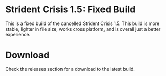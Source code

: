 # Strident Crisis 1.5: Fixed Build

This is a fixed build of the cancelled Strident Crisis 1.5. This build is more stable, lighter in file size, works cross platform, and is overall just a better experience.

# Download
Check the releases section for a download to the latest build.

